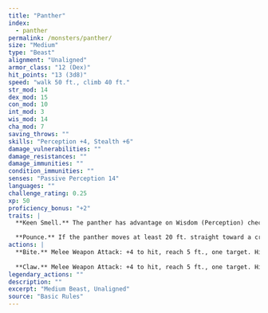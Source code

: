 ```yaml
---
title: "Panther"
index:
  - panther
permalink: /monsters/panther/
size: "Medium"
type: "Beast"
alignment: "Unaligned"
armor_class: "12 (Dex)"
hit_points: "13 (3d8)"
speed: "walk 50 ft., climb 40 ft."
str_mod: 14
dex_mod: 15
con_mod: 10
int_mod: 3
wis_mod: 14
cha_mod: 7
saving_throws: ""
skills: "Perception +4, Stealth +6"
damage_vulnerabilities: ""
damage_resistances: ""
damage_immunities: ""
condition_immunities: ""
senses: "Passive Perception 14"
languages: ""
challenge_rating: 0.25
xp: 50
proficiency_bonus: "+2"
traits: |
  **Keen Smell.** The panther has advantage on Wisdom (Perception) checks that rely on smell.

  **Pounce.** If the panther moves at least 20 ft. straight toward a creature and then hits it with a claw attack on the same turn, that target must succeed on a DC 12 Strength saving throw or be knocked prone. If the target is prone, the panther can make one bite attack against it as a bonus action.
actions: |
  **Bite.** Melee Weapon Attack: +4 to hit, reach 5 ft., one target. Hit: 5 (1d6 + 2) piercing damage.
  
  **Claw.** Melee Weapon Attack: +4 to hit, reach 5 ft., one target. Hit: 4 (1d4 + 2) slashing damage.  
legendary_actions: ""
description: ""
excerpt: "Medium Beast, Unaligned"
source: "Basic Rules"
---
```

